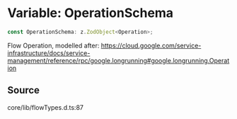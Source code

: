 # Variable: OperationSchema

```ts
const OperationSchema: z.ZodObject<Operation>;
```

Flow Operation, modelled after:
https://cloud.google.com/service-infrastructure/docs/service-management/reference/rpc/google.longrunning#google.longrunning.Operation

## Source

core/lib/flowTypes.d.ts:87
